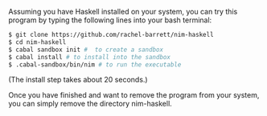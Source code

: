 Assuming you have Haskell installed on your system, you can try this program by typing the following lines into your bash terminal:

``` bash
$ git clone https://github.com/rachel-barrett/nim-haskell
$ cd nim-haskell
$ cabal sandbox init #  to create a sandbox
$ cabal install # to install into the sandbox
$ .cabal-sandbox/bin/nim # to run the executable
```

(The install step takes about 20 seconds.)

Once you have finished and want to remove the program from your system, you can simply remove the directory nim-haskell. 



